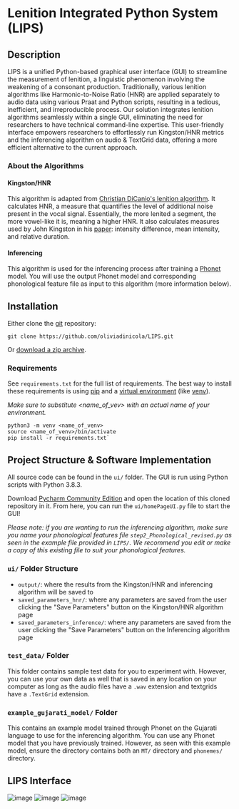 # Lenition Integrated Python System (LIPS)

## Description
LIPS is a unified Python-based graphical user interface (GUI) to streamline the measurement of lenition, a linguistic phenomenon involving the weakening of a consonant production. Traditionally, various lenition algorithms like Harmonic-to-Noise Ratio (HNR) are applied separately to audio data using various Praat and Python scripts, resulting in a tedious, inefficient, and irreproducible process. Our solution integrates lenition algorithms seamlessly within a single GUI, eliminating the need for researchers to have technical command-line expertise. This user-friendly interface empowers researchers to effortlessly run Kingston/HNR metrics and the inferencing algorithm on audio & TextGrid data, offering a more efficient alternative to the current approach.

### About the Algorithms
#### Kingston/HNR
This algorithm is adapted from [Christian DiCanio's lenition algorithm](https://www.acsu.buffalo.edu/~cdicanio/scripts/Kingston_lenition_2.praat). It calculates HNR, a measure that quantifies the level of additional noise present in the vocal signal. Essentially, the more lenited a segment, the more vowel-like it is, meaning a higher HNR. It also calculates measures used by John Kingston in his [paper](http://www.lingref.com/cpp/lasp/3/paper1711.pdf): intensity difference, mean intensity, and relative duration.

#### Inferencing
This algorithm is used for the inferencing process after training a [Phonet](https://github.com/jcvasquezc/phonet) model. You will use the output Phonet model and corresponding phonological feature file as input to this algorithm (more information below).

## Installation
Either clone the [git](https://git-scm.com/) repository:

`git clone https://github.com/oliviadinicola/LIPS.git`

Or [download a zip archive](https://github.com/oliviadinicola/LIPS/archive/refs/heads/main.zip).

### Requirements
See `requirements.txt` for the full list of requirements. The best way to install these requirements is using [pip](https://packaging.python.org/en/latest/tutorials/installing-packages/#use-pip-for-installing) and a [virtual environment](https://docs.python.org/3/tutorial/venv.html) (like [venv](https://docs.python.org/3/library/venv.html)).

*Make sure to substitute <name_of_vev> with an actual name of your environment.*

    python3 -m venv <name_of_venv>
    source <name_of_venv>/bin/activate
    pip install -r requirements.txt`

## Project Structure & Software Implementation
All source code can be found in the `ui/` folder. The GUI is run using Python scripts with Python 3.8.3.

Download [Pycharm Community Edition](https://www.jetbrains.com/pycharm/download/?section=windows) and open the location of this cloned repository in it. From here, you can run the `ui/homePageUI.py` file to start the GUI!

*Please note: if you are wanting to run the inferencing algorithm, make sure you name your phonological features file `step2_Phonological_revised.py` as seen in the example file provided in `LIPS/`. We recommend you edit or make a copy of this existing file to suit your phonological features.*

### `ui/` Folder Structure
* `output/`: where the results from the Kingston/HNR and inferencing algorithm will be saved to
* `saved_parameters_hnr/`: where any parameters are saved from the user clicking the "Save Parameters" button on the Kingston/HNR algorithm page
* `saved_parameters_inference/`: where any parameters are saved from the user clicking the "Save Parameters" button on the Inferencing algorithm page

### `test_data/` Folder
This folder contains sample test data for you to experiment with. However, you can use your own data as well that is saved in any location on your computer as long as the audio files have a `.wav` extension and textgrids have a `.TextGrid` extension.

### `example_gujarati_model/` Folder
This contains an example model trained through Phonet on the Gujarati language to use for the inferencing algorithm. You can use any Phonet model that you have previously trained. However, as seen with this example model, ensure the directory contains both an `MT/` directory and `phonemes/` directory.

## LIPS Interface
![image](https://github.com/oliviadinicola/LIPS/assets/67873975/440fc9be-332a-4546-9c33-0e0f95a453ba)
![image](https://github.com/oliviadinicola/LIPS/assets/67873975/2c003032-1d84-4aba-9532-acf1211cf3bd)
![image](https://github.com/oliviadinicola/LIPS/assets/67873975/1c9f78b7-f448-4adb-823c-2afe5491e392)



